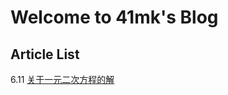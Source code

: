 # Welcome to 41mk's Blog

## Article List
6.11 [关于一元二次方程的解](https://github.com/41mk-r3turn1/Blog/blob/gh-pages/22-6-11.html)
